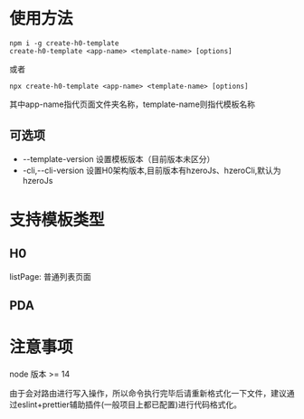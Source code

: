 # 使用方法

```shell
npm i -g create-h0-template
create-h0-template <app-name> <template-name> [options]
```

或者

```shell
npx create-h0-template <app-name> <template-name> [options]
```

其中app-name指代页面文件夹名称，template-name则指代模板名称

## 可选项

- --template-version <string> 设置模板版本（目前版本未区分）
- -cli,--cli-version <string> 设置H0架构版本,目前版本有hzeroJs、hzeroCli,默认为hzeroJs

# 支持模板类型

## H0
 listPage: 普通列表页面

## PDA


# 注意事项

node 版本 >= 14

由于会对路由进行写入操作，所以命令执行完毕后请重新格式化一下文件，建议通过eslint+prettier辅助插件(一般项目上都已配置)进行代码格式化。